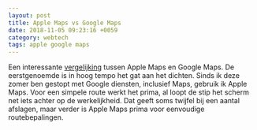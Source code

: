 ```yaml
---
layout: post
title: Apple Maps vs Google Maps
date: 2018-11-05 09:23:16 +0059
category: webtech
tags: apple google maps
---
```


Een interessante [vergelijking](https://www.macstories.net/linked/justin-obeirne-evaluates-apples-new-maps-and-how-they-stack-up-against-google-maps/) tussen Apple Maps en Google Maps. De eerstgenoemde is in hoog tempo het gat aan het dichten. Sinds ik deze zomer ben gestopt met Google diensten, inclusief Maps, gebruik ik Apple Maps. Voor een simpele route werkt het prima, al loopt de stip het scherm net iets achter op de werkelijkheid. Dat geeft soms twijfel bij een aantal afslagen, maar verder is Apple Maps prima voor eenvoudige routebepalingen. 

